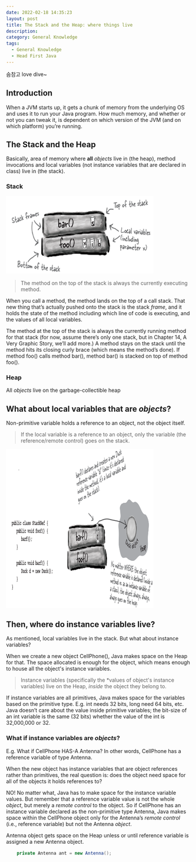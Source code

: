 ```yaml
---
date: 2022-02-18 14:35:23
layout: post
title: The Stack and the Heap: where things live
description:
category: General Knowledge
tags:
  - General Knowledge
  - Head First Java
---
```

숨참고 love dive~

## Introduction
When a JVM starts up, it gets
a chunk of memory from the underlying OS and uses it to run your Java
program. How much memory, and whether or not you can tweak it, is
dependent on which version of the JVM (and on which platform) you’re
running.

## The Stack and the Heap

Basically, area of memory where **all** *objects* live in
(the heap), method invocations and local variables (not instance 
variables that are declared in class) live in
(the stack).

### Stack

<img src="/assets/images/posts/General_Knowledge/12_stack1.png" title="제목" alt="아무거나" width="400"/> 

>The method on the top of the stack is always the currently executing
method.

When you call a method, the method lands on the top of a call stack. That
new thing that’s actually pushed onto the stack is the stack *frame*, and it holds
the state of the method including which line of code is executing, and the
values of all local variables.

The method at the top of the stack is always the currently running method for
that stack (for now, assume there’s only one stack, but in Chapter 14, A Very
Graphic Story, we’ll add more.) A method stays on the stack until the
method hits its closing curly brace (which means the method’s done). If
method foo() calls method bar(), method bar() is stacked on top of method
foo().


### Heap
All *objects* live on the garbage-collectible heap

## What about local variables that are *objects*?
Non-primitive variable holds a reference to an object, not the
object itself.

>If the local variable is a
reference to an object, only the variable (the reference/remote control)
goes on the stack.

<img src="/assets/images/posts/General_Knowledge/13_stack2.png" title="제목" alt="아무거나" width="400"/> 

## Then, where do instance variables live?

As mentioned, local variables live in the stack. But what about
instance variables?

When we create a new object CellPhone(), Java makes space on the
Heap for that. The space allocated is enough for the object,
which means enough to house all the object's instance variables.

> Instance variables (specifically the *values of object's instance variables) live on the Heap, *inside* the object they belong to.

If instance variables are all primitives, Java makes space for the
variables based on the primitive type. E.g. int needs 32 bits,
long need 64 bits, etc. Java doesn’t care about the value inside primitive variables; the
bit-size of an int variable is the same (32 bits) whether the value of the int is
32,000,000 or 32.

### What if instance variables are *objects*?

E.g. What if CellPhone HAS-A
Antenna? In other words, CellPhone has a reference variable of type
Antenna.

When the new object has instance variables that are object references rather
than primitives, the real question is: does the object need space for all of the
objects it holds references to? 

NO! No matter what,
Java has to make space for the instance variable values. But remember that a
reference variable value is not the whole *object*, but merely a *remote control*
to the object. So if CellPhone has an instance variable declared as the non-primitive type Antenna, Java makes space within the CellPhone object only
for the Antenna’s *remote control* (i.e., reference variable) but not the
Antenna *object*.

Antenna object gets space on the Heap unless or until reference
variable is assigned a new Antenna object.

```java
    private Antenna ant = new Antenna();
```










